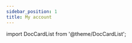 ```yaml
---
sidebar_position: 1
title: My account
---
```


import DocCardList from '@theme/DocCardList';

<DocCardList />
